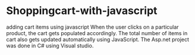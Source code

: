 # Shoppingcart-with-javascript
adding cart items using javascript
When the user clicks on a particular product, the cart gets populated accordingly. The total number of items in cart also gets updated automatically using JavaScript. The Asp.net project was done in C# using Visual studio. 
